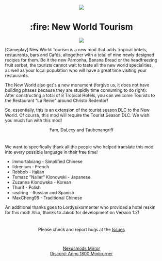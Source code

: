 <p align="center">
    <a href="https://git.io/anno-mods"><img src="https://github.com/anno-mods.png"></a>
</p>

<h1 align="center">:fire: New World Tourism</h1>

<p align="center">
    <img src ="https://staticdelivery.nexusmods.com/mods/2820/images/196/196-1630445384-1489610267.jpeg">
</p>

<p align="left">
    [Gameplay] New World Tourism is a new mod that adds tropical hotels, restaurants, bars and Cafés, altogether with a total of nine newly designed recipes for them. Be it the new Pamonha, Banana Bread or the headfreezing fruit sorbet, the tourists cannot wait to taste all the new world specialities, as well as your local population who will have a great time visiting your restaurants.
</p>

<p align="left">
    The New World also get's a new monument (forgive us, it does not have building phases because they are stupidly time consuming to do right): After constructing a total of 8 Tropical Hotels, you can welcome Tourists to the Restaurant "La Reine" around Christo Redentor!
</p>

<p align="left">
    So, essentially, this is an extension of the tourist season DLC to the New World. Of course, this mod will require the Tourist Season DLC.
    We wish you much fun with this mod!
</p>
<p align="center">
    Fam, DaLexy and Taubenangriff
</p>

<h1></h1>

We want to specifically thank all the people who helped translate this mod into every possible language in their free time!

- Immortalxiang - Simplified Chinese
- Ildrenium - French
- Robbob - Italian
- Tomasz "Nalier" Klonowski - Japanese
- Zuzanna Klonowska - Korean
- Thurif - Polish
- sealring - Russian and Spanish
- MaxCheng95 - Traditional Chinese

An additional thanks goes to Lordys/xormenter who provided a hotel reskin for this mod!
Also, thanks to Jakob for development on Version 1.2!

<h1></h1>

<p align="center">Please check and report bugs at the <a href="https://github.com/anno-mods/New-World-Tourism/issues">Issues</a></p>
<br />
<p align="center"><a href="https://www.nexusmods.com/anno1800/mods/196">Nexusmods Mirror</a> <br/>
<a href="https://discord.com/invite/KtfWbev">Discord: Anno 1800 Modcorner</a></p>
